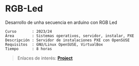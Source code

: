 # RGB-Led
Desarrollo de unha secuencia en arduino con RGB Led

```
Curso       : 2023/24
Área        : Sistemas operativos, servidor, instalar, PXE
Descripción : Servidor de instalaciones PXE con OpenSUSE
Requisitos  : GNU/Linux OpenSUSE, VirtualBox
Tiempo      : 8 horas
```
> Enlaces de interés: [**Project**](https://wokwi.com/projects/390518841931996161)

